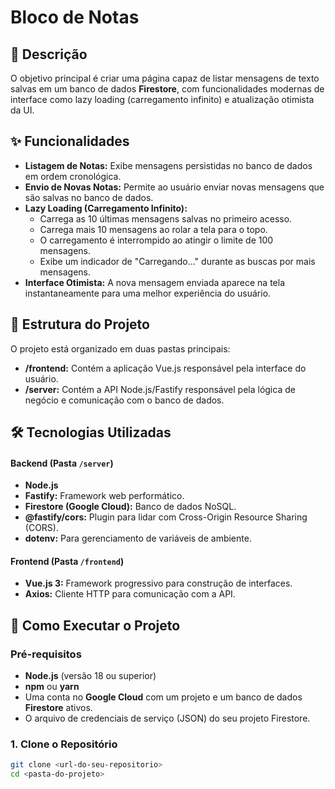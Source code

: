 # Bloco de Notas

## 📝 Descrição

O objetivo principal é criar uma página capaz de listar mensagens de texto salvas em um banco de dados **Firestore**, com funcionalidades modernas de interface como lazy loading (carregamento infinito) e atualização otimista da UI.

## ✨ Funcionalidades

- **Listagem de Notas:** Exibe mensagens persistidas no banco de dados em ordem cronológica.
- **Envio de Novas Notas:** Permite ao usuário enviar novas mensagens que são salvas no banco de dados.
- **Lazy Loading (Carregamento Infinito):**
  - Carrega as 10 últimas mensagens salvas no primeiro acesso.
  - Carrega mais 10 mensagens ao rolar a tela para o topo.
  - O carregamento é interrompido ao atingir o limite de 100 mensagens.
  - Exibe um indicador de "Carregando..." durante as buscas por mais mensagens.
- **Interface Otimista:** A nova mensagem enviada aparece na tela instantaneamente para uma melhor experiência do usuário.

## 📂 Estrutura do Projeto

O projeto está organizado em duas pastas principais:

- **/frontend:** Contém a aplicação Vue.js responsável pela interface do usuário.
- **/server:** Contém a API Node.js/Fastify responsável pela lógica de negócio e comunicação com o banco de dados.

## 🛠️ Tecnologias Utilizadas

#### **Backend (Pasta `/server`)**
- **Node.js**
- **Fastify:** Framework web performático.
- **Firestore (Google Cloud):** Banco de dados NoSQL.
- **@fastify/cors:** Plugin para lidar com Cross-Origin Resource Sharing (CORS).
- **dotenv:** Para gerenciamento de variáveis de ambiente.

#### **Frontend (Pasta `/frontend`)**
- **Vue.js 3:** Framework progressivo para construção de interfaces.
- **Axios:** Cliente HTTP para comunicação com a API.

## 🚀 Como Executar o Projeto

### Pré-requisitos
- **Node.js** (versão 18 ou superior)
- **npm** ou **yarn**
- Uma conta no **Google Cloud** com um projeto e um banco de dados **Firestore** ativos.
- O arquivo de credenciais de serviço (JSON) do seu projeto Firestore.

### 1. Clone o Repositório
```bash
git clone <url-do-seu-repositorio>
cd <pasta-do-projeto>